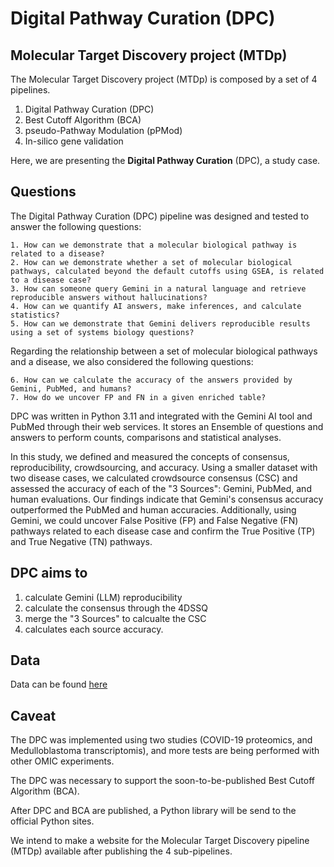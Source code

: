 # Digital Pathway Curation (DPC)


## Molecular Target Discovery project (MTDp)


The Molecular Target Discovery project (MTDp) is composed by a set of 4 pipelines.

  1. Digital Pathway Curation (DPC)
  2. Best Cutoff Algorithm (BCA)
  3. pseudo-Pathway Modulation (pPMod)
  4. In-silico gene validation


Here, we are presenting the **Digital Pathway Curation** (DPC), a study case.



## Questions


The Digital Pathway Curation (DPC) pipeline was designed and tested to answer the following questions:

	1. How can we demonstrate that a molecular biological pathway is related to a disease?  
	2. How can we demonstrate whether a set of molecular biological pathways, calculated beyond the default cutoffs using GSEA, is related to a disease case?  
	3. How can someone query Gemini in a natural language and retrieve reproducible answers without hallucinations?  
	4. How can we quantify AI answers, make inferences, and calculate statistics?  
	5. How can we demonstrate that Gemini delivers reproducible results using a set of systems biology questions?  

  
Regarding the relationship between a set of molecular biological pathways and a disease, we also considered the following questions:

	6. How can we calculate the accuracy of the answers provided by Gemini, PubMed, and humans?  
	7. How do we uncover FP and FN in a given enriched table?  


DPC was written in Python 3.11 and integrated with the Gemini AI tool and PubMed through their web services. It stores an Ensemble of questions and answers to perform counts, comparisons and statistical analyses.

In this study, we defined and measured the concepts of consensus, reproducibility, crowdsourcing, and accuracy. Using a smaller dataset with two disease cases, we calculated crowdsource consensus (CSC) and assessed the accuracy of each of the "3 Sources": Gemini, PubMed, and human evaluations. Our findings indicate that Gemini's consensus accuracy outperformed the PubMed and human accuracies. Additionally, using Gemini, we could uncover False Positive (FP) and False Negative (FN) pathways related to each disease case and confirm the True Positive (TP) and True Negative (TN) pathways.  


## DPC aims to  

   1. calculate Gemini (LLM) reproducibility  
   2. calculate the consensus through the 4DSSQ  
   3. merge the "3 Sources" to calcualte the CSC  
   4. calculates each source accuracy.  


## Data

Data can be found [here](https://drive.google.com/drive/u/0/folders/1U6FBkKGE4SisHXUR9RhNiF6CyOQUa200)


## Caveat

The DPC was implemented using two studies (COVID-19 proteomics, and Medulloblastoma transcriptomis), and more tests are being performed with other OMIC experiments.

The DPC was necessary to support the soon-to-be-published Best Cutoff Algorithm (BCA).

After DPC and BCA are published, a Python library will be send to the official Python sites.

We intend to make a website for the Molecular Target Discovery pipeline (MTDp) available after publishing the 4 sub-pipelines.
